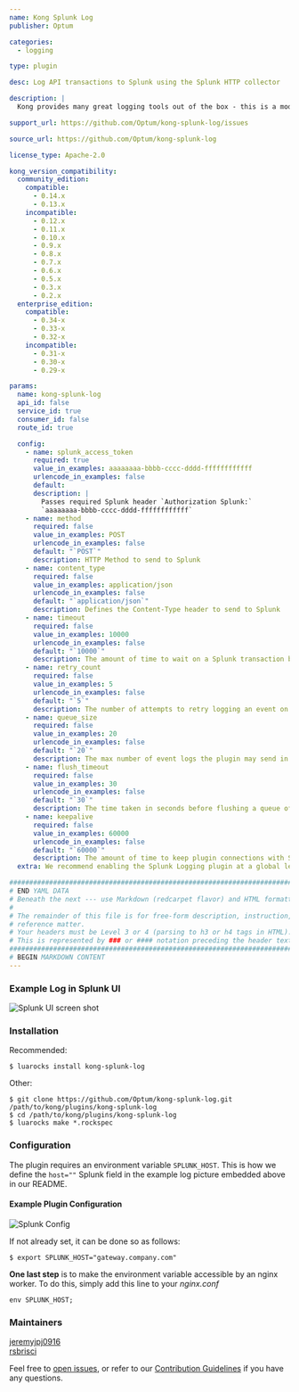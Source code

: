 ```yaml
---
name: Kong Splunk Log
publisher: Optum

categories:
  - logging

type: plugin

desc: Log API transactions to Splunk using the Splunk HTTP collector

description: |
  Kong provides many great logging tools out of the box - this is a modified version of the Kong HTTP logging plugin that has been refactored and tailored to work with Splunk.

support_url: https://github.com/Optum/kong-splunk-log/issues

source_url: https://github.com/Optum/kong-splunk-log

license_type: Apache-2.0

kong_version_compatibility:
  community_edition:
    compatible:
      - 0.14.x
      - 0.13.x
    incompatible:
      - 0.12.x
      - 0.11.x
      - 0.10.x
      - 0.9.x
      - 0.8.x
      - 0.7.x
      - 0.6.x
      - 0.5.x
      - 0.3.x
      - 0.2.x
  enterprise_edition:
    compatible:
      - 0.34-x
      - 0.33-x
      - 0.32-x
    incompatible:
      - 0.31-x
      - 0.30-x
      - 0.29-x

params:
  name: kong-splunk-log
  api_id: false
  service_id: true
  consumer_id: false
  route_id: true

  config:
    - name: splunk_access_token
      required: true
      value_in_examples: aaaaaaaa-bbbb-cccc-dddd-ffffffffffff
      urlencode_in_examples: false
      default:
      description: |
        Passes required Splunk header `Authorization Splunk:`
        `aaaaaaaa-bbbb-cccc-dddd-ffffffffffff`
    - name: method
      required: false
      value_in_examples: POST
      urlencode_in_examples: false
      default: "`POST`"
      description: HTTP Method to send to Splunk
    - name: content_type
      required: false
      value_in_examples: application/json
      urlencode_in_examples: false
      default: "`application/json`"
      description: Defines the Content-Type header to send to Splunk
    - name: timeout
      required: false
      value_in_examples: 10000
      urlencode_in_examples: false
      default: "`10000`"
      description: The amount of time to wait on a Splunk transaction before timing out
    - name: retry_count
      required: false
      value_in_examples: 5
      urlencode_in_examples: false
      default: "`5`"
      description: The number of attempts to retry logging an event on splunk connection errors
    - name: queue_size
      required: false
      value_in_examples: 20
      urlencode_in_examples: false
      default: "`20`"
      description: The max number of event logs the plugin may send in a single request
    - name: flush_timeout
      required: false
      value_in_examples: 30
      urlencode_in_examples: false
      default: "`30`"
      description: The time taken in seconds before flushing a queue of transactions to splunk that has not reached its max `queue_size`
    - name: keepalive
      required: false
      value_in_examples: 60000
      urlencode_in_examples: false
      default: "`60000`"
      description: The amount of time to keep plugin connections with Splunk active
  extra: We recommend enabling the Splunk Logging plugin at a global level.

###############################################################################
# END YAML DATA
# Beneath the next --- use Markdown (redcarpet flavor) and HTML formatting only.
#
# The remainder of this file is for free-form description, instruction, and
# reference matter.
# Your headers must be Level 3 or 4 (parsing to h3 or h4 tags in HTML).
# This is represented by ### or #### notation preceding the header text.
###############################################################################
# BEGIN MARKDOWN CONTENT
---
```


### Example Log in Splunk UI

![Splunk UI screen shot](https://konghq.com/wp-content/uploads/2018/09/SplunkLogSample.png)

### Installation

Recommended:

```
$ luarocks install kong-splunk-log
```

Other:

```
$ git clone https://github.com/Optum/kong-splunk-log.git /path/to/kong/plugins/kong-splunk-log
$ cd /path/to/kong/plugins/kong-splunk-log
$ luarocks make *.rockspec
```

### Configuration

The plugin requires an environment variable `SPLUNK_HOST`. This is how we define the `host=""` Splunk field in the example log picture embedded above in our README.

#### Example Plugin Configuration

![Splunk Config](https://konghq.com/wp-content/uploads/2018/09/SplunkConfig.png)

If not already set, it can be done so as follows:

```
$ export SPLUNK_HOST="gateway.company.com"
```

**One last step** is to make the environment variable accessible by an nginx worker. To do this, simply add this line to your _nginx.conf_

```
env SPLUNK_HOST;
```

### Maintainers

[jeremyjpj0916](https://github.com/jeremyjpj0916)  
[rsbrisci](https://github.com/rsbrisci)  

Feel free to [open issues](https://github.com/Optum/kong-splunk-log/issues), or refer to our [Contribution Guidelines](https://github.com/Optum/kong-splunk-log/blob/master/CONTRIBUTING.md) if you have any questions.

